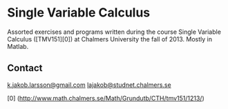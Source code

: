 Single Variable Calculus
========================

Assorted exercises and programs written during the course 
Single Variable Calculus ([TMV151][0]) at Chalmers University the fall of 2013.
Mostly in Matlab.

Contact
-------

k.jakob.larsson@gmail.com
lajakob@studnet.chalmers.se

[0] (http://www.math.chalmers.se/Math/Grundutb/CTH/tmv151/1213/)
